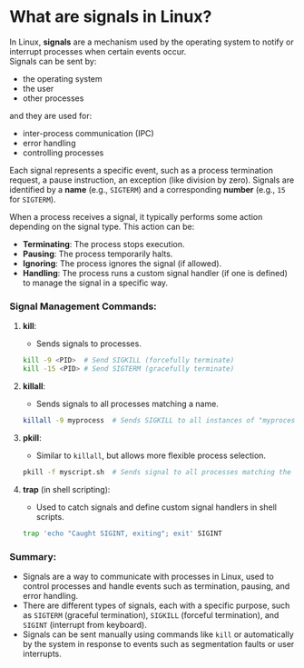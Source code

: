 # What are signals in Linux?

In Linux, **signals** are a mechanism used by the operating system to notify or interrupt processes when certain events occur.\
Signals can be sent by:
- the operating system
- the user
- other processes

and they are used for:
- inter-process communication (IPC)
- error handling
- controlling processes

Each signal represents a specific event, such as a process termination request, a pause instruction, an exception (like division by zero). Signals are identified by a **name** (e.g., `SIGTERM`) and a corresponding **number** (e.g., `15` for `SIGTERM`).

When a process receives a signal, it typically performs some action depending on the signal type. This action can be:
 - **Terminating**: The process stops execution.
 - **Pausing**: The process temporarily halts.
 - **Ignoring**: The process ignores the signal (if allowed).
 - **Handling**: The process runs a custom signal handler (if one is defined) to manage the signal in a specific way.

### Signal Management Commands:

1. **kill**:
   - Sends signals to processes.
   ```bash
   kill -9 <PID>  # Send SIGKILL (forcefully terminate)
   kill -15 <PID> # Send SIGTERM (gracefully terminate)
   ```

2. **killall**:
   - Sends signals to all processes matching a name.
   ```bash
   killall -9 myprocess  # Sends SIGKILL to all instances of "myprocess"
   ```

3. **pkill**:
   - Similar to `killall`, but allows more flexible process selection.
   ```bash
   pkill -f myscript.sh  # Sends signal to all processes matching the script name
   ```

4. **trap** (in shell scripting):
   - Used to catch signals and define custom signal handlers in shell scripts.
   ```bash
   trap 'echo "Caught SIGINT, exiting"; exit' SIGINT
   ```

### Summary:
- Signals are a way to communicate with processes in Linux, used to control processes and handle events such as termination, pausing, and error handling.
- There are different types of signals, each with a specific purpose, such as `SIGTERM` (graceful termination), `SIGKILL` (forceful termination), and `SIGINT` (interrupt from keyboard).
- Signals can be sent manually using commands like `kill` or automatically by the system in response to events such as segmentation faults or user interrupts.
